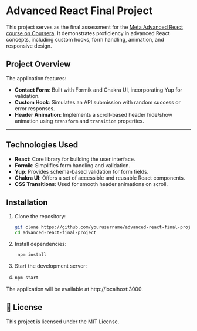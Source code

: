 # Advanced React Final Project

This project serves as the final assessment for the [Meta Advanced React course on Coursera](https://www.coursera.org/learn/advanced-react). It demonstrates proficiency in advanced React concepts, including custom hooks, form handling, animation, and responsive design.


## Project Overview

The application features:

- **Contact Form**: Built with Formik and Chakra UI, incorporating Yup for validation.
- **Custom Hook**: Simulates an API submission with random success or error responses.
- **Header Animation**: Implements a scroll-based header hide/show animation using `transform` and `transition` properties.

---

## Technologies Used

- **React**: Core library for building the user interface.
- **Formik**: Simplifies form handling and validation.
- **Yup**: Provides schema-based validation for form fields.
- **Chakra UI**: Offers a set of accessible and reusable React components.
- **CSS Transitions**: Used for smooth header animations on scroll.

## Installation

1. Clone the repository:

   ```bash
   git clone https://github.com/yourusername/advanced-react-final-project.git
   cd advanced-react-final-project
   ```
2. Install dependencies:

   ```bash
    npm install
    ```
   
3. Start the development server:
4. 
    ```bash
    npm start
    ```
   
The application will be available at http://localhost:3000.


## 📝 License

This project is licensed under the MIT License.
